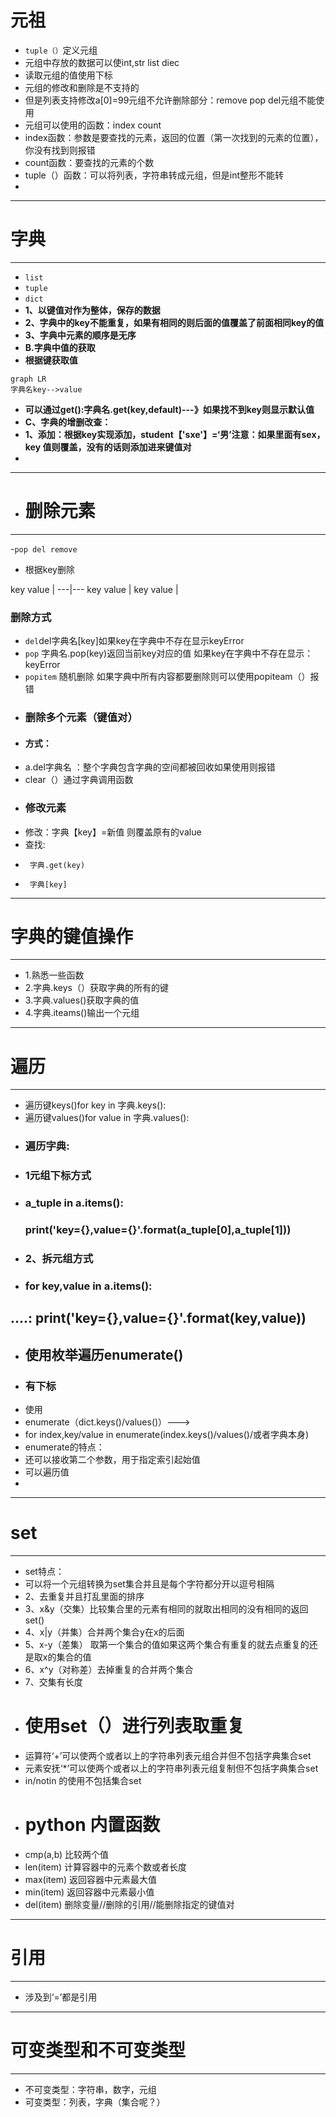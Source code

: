 # 元祖
- `tuple（）`定义元组
- 元组中存放的数据可以使int,str list diec
- 读取元组的值使用下标
- 元组的修改和删除是不支持的
- 但是列表支持修改a[0]=99元组不允许删除部分：remove pop del元组不能使用
- 元组可以使用的函数：index count
- index函数：参数是要查找的元素，返回的位置（第一次找到的元素的位置），你没有找到则报错
- count函数：要查找的元素的个数
- tuple（）函数：可以将列表，字符串转成元组，但是int整形不能转
- 

---
# 字典

---
- `list`
- `tuple`
- `dict`
- **1、以键值对作为整体，保存的数据**
- **2、字典中的key不能重复，如果有相同的则后面的值覆盖了前面相同key的值**
- **3、字典中元素的顺序是无序**
- **B.字典中值的获取**
- **根据键获取值**
```
graph LR
字典名key-->value
```
- **可以通过get():字典名.get(key,default)---》如果找不到key则显示默认值**
- **C、字典的增删改查：**
- **1、添加：根据key实现添加，student【'sxe'】=‘男’注意：如果里面有sex，key 值则覆盖，没有的话则添加进来键值对**
- 

---
- # 删除元素

---
-`pop del remove`
- 根据key删除

key value | 
---|---
key value | 
key value |
### 删除方式   
- `del`del字典名[key]如果key在字典中不存在显示keyError
- `pop` 字典名.pop(key)返回当前key对应的值  如果key在字典中不存在显示：keyError
- `popitem`  随机删除  如果字典中所有内容都要删除则可以使用popiteam（）报错
- ### 删除多个元素（键值对）
- #### 方式：
- a.del字典名 ：整个字典包含字典的空间都被回收如果使用则报错
- clear（）通过字典调用函数
- ### 修改元素
- 修改：字典【key】=新值 则覆盖原有的value
- 查找:
-      字典.get(key)
-      字典[key]

---
# 字典的键值操作

---
- 1.熟悉一些函数
- 2.字典.keys（）获取字典的所有的键
- 3.字典.values()获取字典的值
- 4.字典.iteams()输出一个元组

---
# 遍历

---
- 遍历键keys()for key in 字典.keys():
- 遍历键values()for value in  字典.values():
- ### 遍历字典:
-   ### 1元组下标方式
-   ### a_tuple in a.items():
    ### print('key={},value={}'.format(a_tuple[0],a_tuple[1]))
-   ### 2、拆元组方式
-   ### for key,value in a.items():
   ....:     print('key={},value={}'.format(key,value))
 -   
- ## 使用枚举遍历enumerate()
- ### 有下标
- 使用
- enumerate（dict.keys()/values()）--->
- for index,key/value in enumerate(index.keys()/values()/或者字典本身)
- enumerate的特点：
- 还可以接收第二个参数，用于指定索引起始值
- 可以遍历值
- 

---
#  set

---
- set特点：
- 可以将一个元组转换为set集合并且是每个字符都分开以逗号相隔
- 2、去重复并且打乱里面的排序
- 3、x&y（交集）比较集合里的元素有相同的就取出相同的没有相同的返回set()
- 4、x|y（并集）合并两个集合y在x的后面
- 5、x-y（差集） 取第一个集合的值如果这两个集合有重复的就去点重复的还是取x的集合的值
- 6、x^y（对称差）去掉重复的合并两个集合
- 7、交集有长度
- # 使用set（）进行列表取重复
- 运算符‘+’可以使两个或者以上的字符串列表元组合并但不包括字典集合set
- 元素安抚‘*’可以使两个或者以上的字符串列表元组复制但不包括字典集合set
- in/notin 的使用不包括集合set
- # python 内置函数
- cmp(a,b)   比较两个值
- len(item)  计算容器中的元素个数或者长度
- max(item)  返回容器中元素最大值
- min(item)  返回容器中元素最小值
- del(item)  删除变量//删除的引用//能删除指定的键值对


---
# 引用
---
- 涉及到‘=’都是引用

---
# 可变类型和不可变类型
---
- 不可变类型：字符串，数字，元组
- 可变类型：列表，字典（集合呢？）